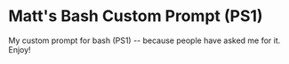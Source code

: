 # Matt's Bash Custom Prompt (PS1)

My custom prompt for bash (PS1) -- because people have asked me for it. Enjoy!

